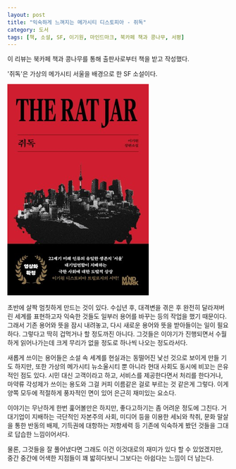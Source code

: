 ```yaml
---
layout: post
title: "익숙하게 느껴지는 메가시티 디스토피아 - 쥐독"
category: 도서
tags: [책, 소설, SF, 이기원, 마인드마크, 북카페 책과 콩나무, 서평]
---
```


<div class="im im-info">
이 리뷰는 북카페 책과 콩나무를 통해 출판사로부터 책을 받고 작성했다.
</div>



'쥐독'은
가상의 메가시티 서울을 배경으로 한 SF 소설이다.

![표지](/images/book/the-rat-jar-book.jpg)

초반에 살짝 멈칫하게 만드는 것이 있다.
수십년 후, 대격변을 겪은 후 완전히 달라져버린 세계를 표현하고자
익숙한 것들도 일부러 용어를 바꾸는 등의 작업을 했기 때문이다.
그래서 기존 용어와 뜻을 잠시 내려놓고, 다시 새로운 용어와 뜻을 받아들이는 일이 필요하다.
그렇다고 딱히 겁먹거나 할 정도까진 아니다.
그것들은 이야기가 진행되면서 수월하게 읽어나가는데 크게 무리가 없을 정도로 하나씩 나오는 정도라서다.

새롭게 쓰이는 용어들은 소설 속 세계를 현실과는 동떨어진 낯선 것으로 보이게 만들 기도 하지만,
또한 가상의 메가시티 뉴소울시티 뿐 아니라 현대 사회도 동시에 비꼬는 은유적인 점도 있다.
시민 대신 고객이라고 하고,
서비스를 제공한다면서 처리를 한다거나,
마약류 각성제가 쓰이는 용도와 그걸 커피 이름같은 걸로 부르는 것 같은게 그렇다.
이게 양쪽 모두에 적절하게 풍자적인 면이 있어 은근히 재미있는 요소다.

이야기는 무난하게 한번 훑어볼만은 하지만,
좋다고하기는 좀 어려운 정도에 그친다.
거대기업이 지배하는 극단적인 자본주의 사회,
미디어 등을 이용한 세뇌와 착취,
문화 말살을 통한 반동의 배제,
기득권에 대항하는 저항세력 등
기존에 익숙하게 봤던 것들을 그대로 답습한 느낌이어서다.

물론, 그것들을 잘 풀어냈다면 그래도 이건 이것대로의 재미가 있다 할 수 있었겠지만,
중간 중간에 어색한 지점들이 꽤 밟히다보니
그보다는 아쉽다는 느낌이 더 남는다.
